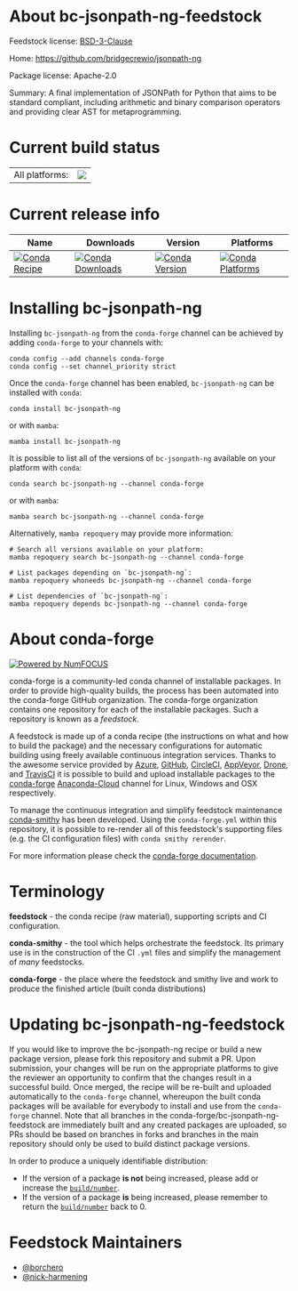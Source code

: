 About bc-jsonpath-ng-feedstock
==============================

Feedstock license: [BSD-3-Clause](https://github.com/conda-forge/bc-jsonpath-ng-feedstock/blob/main/LICENSE.txt)

Home: https://github.com/bridgecrewio/jsonpath-ng

Package license: Apache-2.0

Summary: A final implementation of JSONPath for Python that aims to be standard compliant, including arithmetic and binary comparison operators and providing clear AST for metaprogramming.

Current build status
====================


<table><tr><td>All platforms:</td>
    <td>
      <a href="https://dev.azure.com/conda-forge/feedstock-builds/_build/latest?definitionId=20563&branchName=main">
        <img src="https://dev.azure.com/conda-forge/feedstock-builds/_apis/build/status/bc-jsonpath-ng-feedstock?branchName=main">
      </a>
    </td>
  </tr>
</table>

Current release info
====================

| Name | Downloads | Version | Platforms |
| --- | --- | --- | --- |
| [![Conda Recipe](https://img.shields.io/badge/recipe-bc--jsonpath--ng-green.svg)](https://anaconda.org/conda-forge/bc-jsonpath-ng) | [![Conda Downloads](https://img.shields.io/conda/dn/conda-forge/bc-jsonpath-ng.svg)](https://anaconda.org/conda-forge/bc-jsonpath-ng) | [![Conda Version](https://img.shields.io/conda/vn/conda-forge/bc-jsonpath-ng.svg)](https://anaconda.org/conda-forge/bc-jsonpath-ng) | [![Conda Platforms](https://img.shields.io/conda/pn/conda-forge/bc-jsonpath-ng.svg)](https://anaconda.org/conda-forge/bc-jsonpath-ng) |

Installing bc-jsonpath-ng
=========================

Installing `bc-jsonpath-ng` from the `conda-forge` channel can be achieved by adding `conda-forge` to your channels with:

```
conda config --add channels conda-forge
conda config --set channel_priority strict
```

Once the `conda-forge` channel has been enabled, `bc-jsonpath-ng` can be installed with `conda`:

```
conda install bc-jsonpath-ng
```

or with `mamba`:

```
mamba install bc-jsonpath-ng
```

It is possible to list all of the versions of `bc-jsonpath-ng` available on your platform with `conda`:

```
conda search bc-jsonpath-ng --channel conda-forge
```

or with `mamba`:

```
mamba search bc-jsonpath-ng --channel conda-forge
```

Alternatively, `mamba repoquery` may provide more information:

```
# Search all versions available on your platform:
mamba repoquery search bc-jsonpath-ng --channel conda-forge

# List packages depending on `bc-jsonpath-ng`:
mamba repoquery whoneeds bc-jsonpath-ng --channel conda-forge

# List dependencies of `bc-jsonpath-ng`:
mamba repoquery depends bc-jsonpath-ng --channel conda-forge
```


About conda-forge
=================

[![Powered by
NumFOCUS](https://img.shields.io/badge/powered%20by-NumFOCUS-orange.svg?style=flat&colorA=E1523D&colorB=007D8A)](https://numfocus.org)

conda-forge is a community-led conda channel of installable packages.
In order to provide high-quality builds, the process has been automated into the
conda-forge GitHub organization. The conda-forge organization contains one repository
for each of the installable packages. Such a repository is known as a *feedstock*.

A feedstock is made up of a conda recipe (the instructions on what and how to build
the package) and the necessary configurations for automatic building using freely
available continuous integration services. Thanks to the awesome service provided by
[Azure](https://azure.microsoft.com/en-us/services/devops/), [GitHub](https://github.com/),
[CircleCI](https://circleci.com/), [AppVeyor](https://www.appveyor.com/),
[Drone](https://cloud.drone.io/welcome), and [TravisCI](https://travis-ci.com/)
it is possible to build and upload installable packages to the
[conda-forge](https://anaconda.org/conda-forge) [Anaconda-Cloud](https://anaconda.org/)
channel for Linux, Windows and OSX respectively.

To manage the continuous integration and simplify feedstock maintenance
[conda-smithy](https://github.com/conda-forge/conda-smithy) has been developed.
Using the ``conda-forge.yml`` within this repository, it is possible to re-render all of
this feedstock's supporting files (e.g. the CI configuration files) with ``conda smithy rerender``.

For more information please check the [conda-forge documentation](https://conda-forge.org/docs/).

Terminology
===========

**feedstock** - the conda recipe (raw material), supporting scripts and CI configuration.

**conda-smithy** - the tool which helps orchestrate the feedstock.
                   Its primary use is in the construction of the CI ``.yml`` files
                   and simplify the management of *many* feedstocks.

**conda-forge** - the place where the feedstock and smithy live and work to
                  produce the finished article (built conda distributions)


Updating bc-jsonpath-ng-feedstock
=================================

If you would like to improve the bc-jsonpath-ng recipe or build a new
package version, please fork this repository and submit a PR. Upon submission,
your changes will be run on the appropriate platforms to give the reviewer an
opportunity to confirm that the changes result in a successful build. Once
merged, the recipe will be re-built and uploaded automatically to the
`conda-forge` channel, whereupon the built conda packages will be available for
everybody to install and use from the `conda-forge` channel.
Note that all branches in the conda-forge/bc-jsonpath-ng-feedstock are
immediately built and any created packages are uploaded, so PRs should be based
on branches in forks and branches in the main repository should only be used to
build distinct package versions.

In order to produce a uniquely identifiable distribution:
 * If the version of a package **is not** being increased, please add or increase
   the [``build/number``](https://docs.conda.io/projects/conda-build/en/latest/resources/define-metadata.html#build-number-and-string).
 * If the version of a package **is** being increased, please remember to return
   the [``build/number``](https://docs.conda.io/projects/conda-build/en/latest/resources/define-metadata.html#build-number-and-string)
   back to 0.

Feedstock Maintainers
=====================

* [@borchero](https://github.com/borchero/)
* [@nick-harmening](https://github.com/nick-harmening/)

